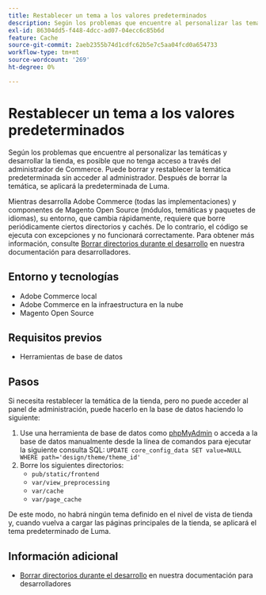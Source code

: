 ```yaml
---
title: Restablecer un tema a los valores predeterminados
description: Según los problemas que encuentre al personalizar las temáticas y desarrollar la tienda, es posible que no tenga acceso a través del administrador de Commerce. Puede borrar y restablecer la temática predeterminada sin acceder al administrador. Después de borrar la temática, se aplicará la predeterminada de Luma.
exl-id: 86304dd5-f448-4dcc-ad07-04ecc6c85b6d
feature: Cache
source-git-commit: 2aeb2355b74d1cdfc62b5e7c5aa04fcd0a654733
workflow-type: tm+mt
source-wordcount: '269'
ht-degree: 0%

---
```


# Restablecer un tema a los valores predeterminados

Según los problemas que encuentre al personalizar las temáticas y desarrollar la tienda, es posible que no tenga acceso a través del administrador de Commerce. Puede borrar y restablecer la temática predeterminada sin acceder al administrador. Después de borrar la temática, se aplicará la predeterminada de Luma.

Mientras desarrolla Adobe Commerce (todas las implementaciones) y componentes de Magento Open Source (módulos, temáticas y paquetes de idiomas), su entorno, que cambia rápidamente, requiere que borre periódicamente ciertos directorios y cachés. De lo contrario, el código se ejecuta con excepciones y no funcionará correctamente. Para obtener más información, consulte [Borrar directorios durante el desarrollo](https://developer.adobe.com/commerce/php/development/components/clear-directories/) en nuestra documentación para desarrolladores.

## Entorno y tecnologías

* Adobe Commerce local
* Adobe Commerce en la infraestructura en la nube
* Magento Open Source

## Requisitos previos

* Herramientas de base de datos

## Pasos

Si necesita restablecer la temática de la tienda, pero no puede acceder al panel de administración, puede hacerlo en la base de datos haciendo lo siguiente:

1. Use una herramienta de base de datos como [phpMyAdmin](https://experienceleague.adobe.com/es/docs/commerce-operations/installation-guide/prerequisites/optional-software#phpmyadmin) o acceda a la base de datos manualmente desde la línea de comandos para ejecutar la siguiente consulta SQL: `UPDATE core_config_data SET value=NULL WHERE path='design/theme/theme_id'`
1. Borre los siguientes directorios:
   * `pub/static/frontend`
   * `var/view_preprocessing`
   * `var/cache`
   * `var/page_cache`

De este modo, no habrá ningún tema definido en el nivel de vista de tienda y, cuando vuelva a cargar las páginas principales de la tienda, se aplicará el tema predeterminado de Luma.

## Información adicional

* [Borrar directorios durante el desarrollo](https://developer.adobe.com/commerce/php/development/components/clear-directories/) en nuestra documentación para desarrolladores

